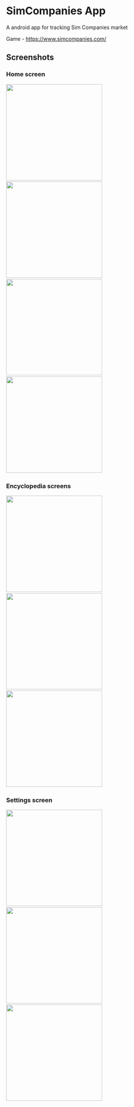 # SimCompanies App

A android app for tracking Sim Companies market 

Game - https://www.simcompanies.com/

## Screenshots

### Home screen

<img src="/screenshots/home1.png" width="260"> &emsp; 
<img src="/screenshots/home2.png" width="260"> &emsp; 
<img src="/screenshots/home3.png" width="260"> &emsp; 
<img src="/screenshots/detail1.png" width="260"> &emsp; 

### Encyclopedia screens

<img src="/screenshots/drawer.png" width="260"> &emsp; 
<img src="/screenshots/resources.png" width="260"> &emsp; 
<img src="/screenshots/buildings.png" width="260"> &emsp; 

### Settings screen

<img src="/screenshots/settings1.png" width="260"> &emsp; 
<img src="/screenshots/settings2.png" width="260"> &emsp; 
<img src="/screenshots/theme.png" width="260"> &emsp; 
